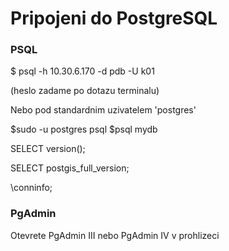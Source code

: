 # Pripojeni do PostgreSQL

### PSQL 

$ psql -h 10.30.6.170 -d pdb -U k01 

(heslo zadame po dotazu terminalu)

Nebo pod standardnim uzivatelem 'postgres'

$sudo -u postgres psql 
$psql mydb
 
SELECT version();

SELECT postgis_full_version;

\conninfo;

### PgAdmin 

Otevrete PgAdmin III nebo PgAdmin IV v prohlizeci 
